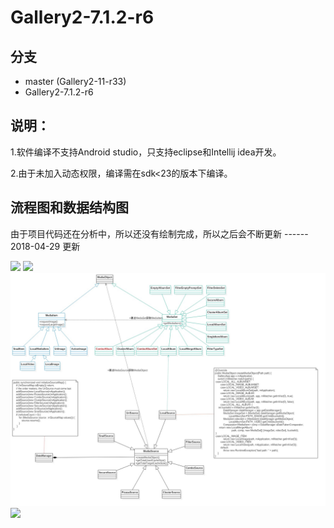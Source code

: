# Gallery2-7.1.2-r6

## 分支
* master (Gallery2-11-r33)
* Gallery2-7.1.2-r6

## 说明：
1.软件编译不支持Android studio，只支持eclipse和Intellij idea开发。

2.由于未加入动态权限，编译需在sdk<23的版本下编译。

## 流程图和数据结构图

由于项目代码还在分析中，所以还没有绘制完成，所以之后会不断更新 ------ 2018-04-29 更新

<img src="/img/Gallery_ui1.jpg"/> 
<img src="/img/Gallery_data.jpg"/> 
<img src="/img/DataManager.jpg"/> 
<img src="/img/GalleryStart.jpg"/>

